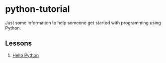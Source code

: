 # python-tutorial
Just some information to help someone get started with programming using Python.

## Lessons

1. [Hello Python](./lessons/1-hello-python.md)

